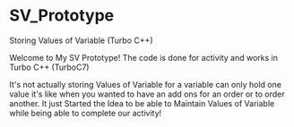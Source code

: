 # SV_Prototype
Storing Values of Variable (Turbo C++)

Welcome to My SV Prototype!
The code is done for activity and works in Turbo C++ (TurboC7)

It's not actually storing Values of Variable for a variable can only hold one value
it's like when you wanted to have an add ons for an order or to order another.
It just Started the Idea to be able to Maintain Values of Variable while being able to complete our activity!
